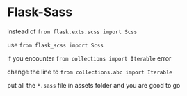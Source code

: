 # Flask-Sass

instead of `from flask.exts.scss import Scss`

use `from flask_scss import Scss`

if you encounter `from collections import Iterable` error

change the line to `from collections.abc import Iterable`

put all the `*.sass` file in assets folder and you are good to go